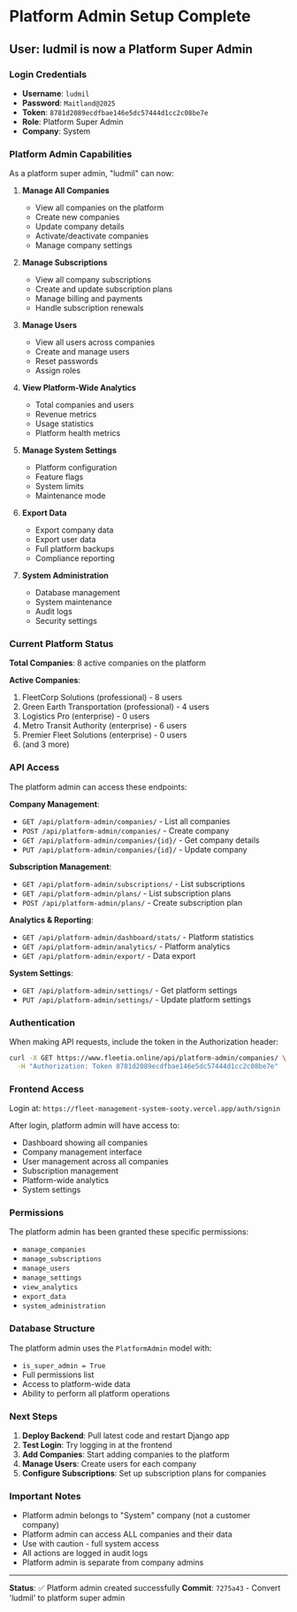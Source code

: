 # Platform Admin Setup Complete

## User: ludmil is now a Platform Super Admin

### Login Credentials
- **Username**: `ludmil`
- **Password**: `Maitland@2025`
- **Token**: `8781d2089ecdfbae146e5dc57444d1cc2c08be7e`
- **Role**: Platform Super Admin
- **Company**: System

### Platform Admin Capabilities

As a platform super admin, "ludmil" can now:

1. **Manage All Companies**
   - View all companies on the platform
   - Create new companies
   - Update company details
   - Activate/deactivate companies
   - Manage company settings

2. **Manage Subscriptions**
   - View all company subscriptions
   - Create and update subscription plans
   - Manage billing and payments
   - Handle subscription renewals

3. **Manage Users**
   - View all users across companies
   - Create and manage users
   - Reset passwords
   - Assign roles

4. **View Platform-Wide Analytics**
   - Total companies and users
   - Revenue metrics
   - Usage statistics
   - Platform health metrics

5. **Manage System Settings**
   - Platform configuration
   - Feature flags
   - System limits
   - Maintenance mode

6. **Export Data**
   - Export company data
   - Export user data
   - Full platform backups
   - Compliance reporting

7. **System Administration**
   - Database management
   - System maintenance
   - Audit logs
   - Security settings

### Current Platform Status

**Total Companies**: 8 active companies on the platform

**Active Companies**:
1. FleetCorp Solutions (professional) - 8 users
2. Green Earth Transportation (professional) - 4 users
3. Logistics Pro (enterprise) - 0 users
4. Metro Transit Authority (enterprise) - 6 users
5. Premier Fleet Solutions (enterprise) - 0 users
6. (and 3 more)

### API Access

The platform admin can access these endpoints:

**Company Management**:
- `GET /api/platform-admin/companies/` - List all companies
- `POST /api/platform-admin/companies/` - Create company
- `GET /api/platform-admin/companies/{id}/` - Get company details
- `PUT /api/platform-admin/companies/{id}/` - Update company

**Subscription Management**:
- `GET /api/platform-admin/subscriptions/` - List subscriptions
- `GET /api/platform-admin/plans/` - List subscription plans
- `POST /api/platform-admin/plans/` - Create subscription plan

**Analytics & Reporting**:
- `GET /api/platform-admin/dashboard/stats/` - Platform statistics
- `GET /api/platform-admin/analytics/` - Platform analytics
- `GET /api/platform-admin/export/` - Data export

**System Settings**:
- `GET /api/platform-admin/settings/` - Get platform settings
- `PUT /api/platform-admin/settings/` - Update platform settings

### Authentication

When making API requests, include the token in the Authorization header:

```bash
curl -X GET https://www.fleetia.online/api/platform-admin/companies/ \
  -H "Authorization: Token 8781d2089ecdfbae146e5dc57444d1cc2c08be7e"
```

### Frontend Access

Login at: `https://fleet-management-system-sooty.vercel.app/auth/signin`

After login, platform admin will have access to:
- Dashboard showing all companies
- Company management interface
- User management across all companies
- Subscription management
- Platform-wide analytics
- System settings

### Permissions

The platform admin has been granted these specific permissions:
- `manage_companies`
- `manage_subscriptions`
- `manage_users`
- `manage_settings`
- `view_analytics`
- `export_data`
- `system_administration`

### Database Structure

The platform admin uses the `PlatformAdmin` model with:
- `is_super_admin = True`
- Full permissions list
- Access to platform-wide data
- Ability to perform all platform operations

### Next Steps

1. **Deploy Backend**: Pull latest code and restart Django app
2. **Test Login**: Try logging in at the frontend
3. **Add Companies**: Start adding companies to the platform
4. **Manage Users**: Create users for each company
5. **Configure Subscriptions**: Set up subscription plans for companies

### Important Notes

- Platform admin belongs to "System" company (not a customer company)
- Platform admin can access ALL companies and their data
- Use with caution - full system access
- All actions are logged in audit logs
- Platform admin is separate from company admins

---

**Status**: ✅ Platform admin created successfully
**Commit**: `7275a43` - Convert 'ludmil' to platform super admin

